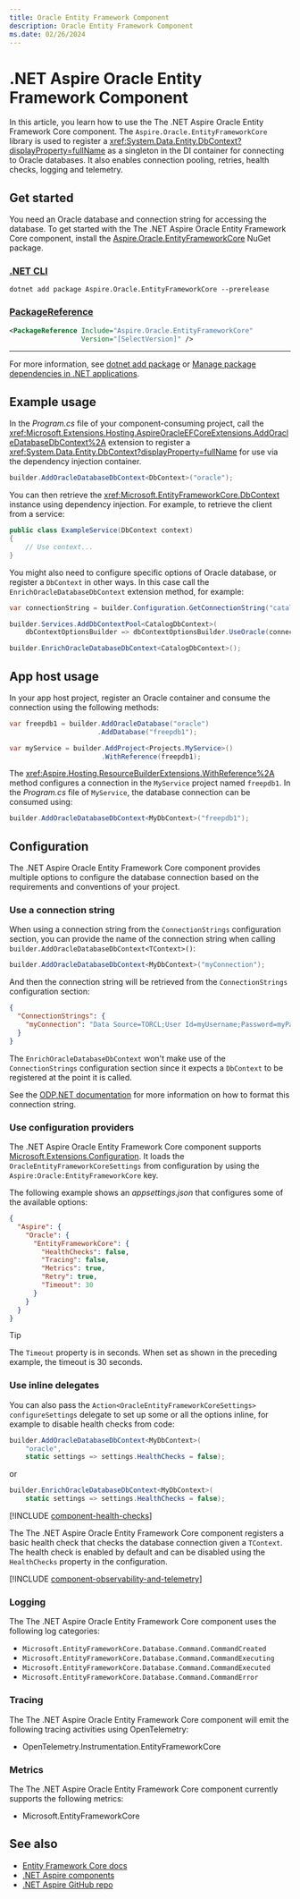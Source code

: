 ```yaml
---
title: Oracle Entity Framework Component
description: Oracle Entity Framework Component
ms.date: 02/26/2024
---
```


# .NET Aspire Oracle Entity Framework Component

In this article, you learn how to use the The .NET Aspire Oracle Entity Framework Core component. The `Aspire.Oracle.EntityFrameworkCore` library is used to register a <xref:System.Data.Entity.DbContext?displayProperty=fullName> as a singleton in the DI container for connecting to Oracle databases. It also enables connection pooling, retries, health checks, logging and telemetry.

## Get started

You need an Oracle database and connection string for accessing the database. To get started with the The .NET Aspire Oracle Entity Framework Core component, install the [Aspire.Oracle.EntityFrameworkCore](https://www.nuget.org/packages/Aspire.Oracle.EntityFrameworkCore) NuGet package.

### [.NET CLI](#tab/dotnet-cli)

```dotnetcli
dotnet add package Aspire.Oracle.EntityFrameworkCore --prerelease
```

### [PackageReference](#tab/package-reference)

```xml
<PackageReference Include="Aspire.Oracle.EntityFrameworkCore"
                  Version="[SelectVersion]" />
```

---

For more information, see [dotnet add package](/dotnet/core/tools/dotnet-add-package) or [Manage package dependencies in .NET applications](/dotnet/core/tools/dependencies).

## Example usage

In the _Program.cs_ file of your component-consuming project, call the <xref:Microsoft.Extensions.Hosting.AspireOracleEFCoreExtensions.AddOracleDatabaseDbContext%2A> extension to register a <xref:System.Data.Entity.DbContext?displayProperty=fullName> for use via the dependency injection container.

```csharp
builder.AddOracleDatabaseDbContext<DbContext>("oracle");
```

You can then retrieve the <xref:Microsoft.EntityFrameworkCore.DbContext> instance using dependency injection. For example, to retrieve the client from a service:

```csharp
public class ExampleService(DbContext context)
{
    // Use context...
}
```

You might also need to configure specific options of Oracle database, or register a `DbContext` in other ways. In this case call the `EnrichOracleDatabaseDbContext` extension method, for example:

```csharp
var connectionString = builder.Configuration.GetConnectionString("catalogdb");

builder.Services.AddDbContextPool<CatalogDbContext>(
    dbContextOptionsBuilder => dbContextOptionsBuilder.UseOracle(connectionString));

builder.EnrichOracleDatabaseDbContext<CatalogDbContext>();
```

## App host usage

In your app host project, register an Oracle container and consume the connection using the following methods:

```csharp
var freepdb1 = builder.AddOracleDatabase("oracle")
                      .AddDatabase("freepdb1");

var myService = builder.AddProject<Projects.MyService>()
                       .WithReference(freepdb1);
```

The <xref:Aspire.Hosting.ResourceBuilderExtensions.WithReference%2A> method configures a connection in the `MyService` project named `freepdb1`. In the _Program.cs_ file of `MyService`, the database connection can be consumed using:

```csharp
builder.AddOracleDatabaseDbContext<MyDbContext>("freepdb1");
```

## Configuration

The .NET Aspire Oracle Entity Framework Core component provides multiple options to configure the database connection based on the requirements and conventions of your project.

### Use a connection string

When using a connection string from the `ConnectionStrings` configuration section, you can provide the name of the connection string when calling `builder.AddOracleDatabaseDbContext<TContext>()`:

```csharp
builder.AddOracleDatabaseDbContext<MyDbContext>("myConnection");
```

And then the connection string will be retrieved from the `ConnectionStrings` configuration section:

```json
{
  "ConnectionStrings": {
    "myConnection": "Data Source=TORCL;User Id=myUsername;Password=myPassword;"
  }
}
```

The `EnrichOracleDatabaseDbContext` won't make use of the `ConnectionStrings` configuration section since it expects a `DbContext` to be registered at the point it is called.

See the [ODP.NET documentation](https://www.oracle.com/database/technologies/appdev/dotnet/odp.html) for more information on how to format this connection string.

### Use configuration providers

The .NET Aspire Oracle Entity Framework Core component supports [Microsoft.Extensions.Configuration](https://learn.microsoft.com/dotnet/api/microsoft.extensions.configuration). It loads the `OracleEntityFrameworkCoreSettings` from configuration by using the `Aspire:Oracle:EntityFrameworkCore` key.

The following example shows an _appsettings.json_ that configures some of the available options:

```json
{
  "Aspire": {
    "Oracle": {
      "EntityFrameworkCore": {
        "HealthChecks": false,
        "Tracing": false,
        "Metrics": true,
        "Retry": true,
        "Timeout": 30
      }
    }
  }
}
```

> [!TIP]
> The `Timeout` property is in seconds. When set as shown in the preceding example, the timeout is 30 seconds.

### Use inline delegates

You can also pass the `Action<OracleEntityFrameworkCoreSettings> configureSettings` delegate to set up some or all the options inline, for example to disable health checks from code:

```csharp
builder.AddOracleDatabaseDbContext<MyDbContext>(
    "oracle",
    static settings => settings.HealthChecks = false);
```

or

```csharp
builder.EnrichOracleDatabaseDbContext<MyDbContext>(
    static settings => settings.HealthChecks = false);
```

[!INCLUDE [component-health-checks](../includes/component-health-checks.md)]

The The .NET Aspire Oracle Entity Framework Core component registers a basic health check that checks the database connection given a `TContext`. The health check is enabled by default and can be disabled using the `HealthChecks` property in the configuration.

[!INCLUDE [component-observability-and-telemetry](../includes/component-observability-and-telemetry.md)]

### Logging

The The .NET Aspire Oracle Entity Framework Core component uses the following log categories:

- `Microsoft.EntityFrameworkCore.Database.Command.CommandCreated`
- `Microsoft.EntityFrameworkCore.Database.Command.CommandExecuting`
- `Microsoft.EntityFrameworkCore.Database.Command.CommandExecuted`
- `Microsoft.EntityFrameworkCore.Database.Command.CommandError`

### Tracing

The The .NET Aspire Oracle Entity Framework Core component will emit the following tracing activities using OpenTelemetry:

- OpenTelemetry.Instrumentation.EntityFrameworkCore

### Metrics

The The .NET Aspire Oracle Entity Framework Core component currently supports the following metrics:

- Microsoft.EntityFrameworkCore

## See also

- [Entity Framework Core docs](/ef/core)
- [.NET Aspire components](../fundamentals/components-overview.md)
- [.NET Aspire GitHub repo](https://github.com/dotnet/aspire)
